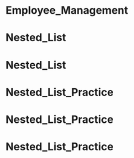 # Employee_Management
# Nested_List
# Nested_List
# Nested_List_Practice
# Nested_List_Practice
# Nested_List_Practice
